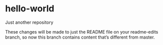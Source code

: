 # hello-world
Just another repository


These changes will be made to just the README file on your readme-edits branch, so now this branch contains content that’s different from master.
